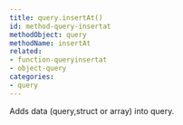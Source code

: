```yaml
---
title: query.insertAt()
id: method-query-insertat
methodObject: query
methodName: insertAt
related:
- function-queryinsertat
- object-query
categories:
- query
---
```


Adds data (query,struct or array) into query.